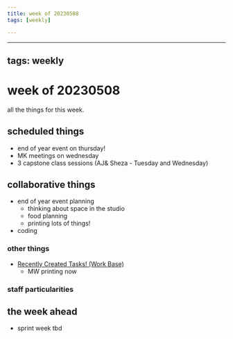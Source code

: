 ```yaml
---
title: week of 20230508
tags: [weekly]

---
```


---
tags: weekly
---

# week of 20230508

all the things for this week.

## scheduled things
* end of year event on thursday!
* MK meetings on wednesday
* 3 capstone class sessions (AJ& Sheza - Tuesday and Wednesday)

## collaborative things
* end of year event planning
    * thinking about space in the studio
    * food planning
    * printing lots of things!
* coding


### other things
* [Recently Created Tasks! (Work Base)](https://airtable.com/appOZgrtA6p39x0mD/tblw2qHSWFA5VavYW/viwR7ZpD5MhtoznSO?blocks=hide)
    * MW printing now


### staff particularities

## the week ahead
* sprint week tbd
